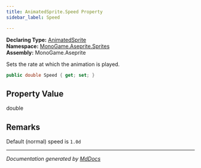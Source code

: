 ```yaml
---
title: AnimatedSprite.Speed Property
sidebar_label: Speed

---
```


**Declaring Type:** [AnimatedSprite](../)  
**Namespace:** [MonoGame.Aseprite.Sprites](../../)  
**Assembly:** MonoGame.Aseprite

Sets the rate at which the animation is played.

```csharp
public double Speed { get; set; }
```

## Property Value

double

## Remarks

Default (normal) speed is `1.0d`

___

*Documentation generated by [MdDocs](https://github.com/ap0llo/mddocs)*
